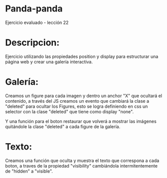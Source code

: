# Panda-panda
Ejercicio evaluado - lección 22

# Descripcion:

Ejercicio utilizando las propiedades position y display para estructurar una página web y crear una galería interactiva.

# Galería:

Creamos un figure para cada imagen y dentro un anchor "X" que ocultará el contenido, a través del JS creamos un evento que cambiará la clase a "deleted" para ocultar los Figures, esto se logra definiendo en css un selector con la clase "deleted" que tiene como display "none".

Y una función para el boton restaurar que volverá a mostrar las imágenes quitándole la clase "deleted" a cada figure de la galería.

# Texto:

Creamos una función que oculta y muestra el texto que correspona a cada boton, a traves de la propiedad "visibility" cambiándola intermitentemente de "hidden" a "visible".
